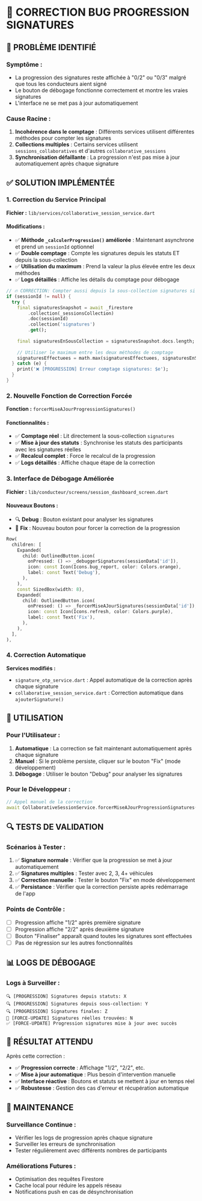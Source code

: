 # 🔧 CORRECTION BUG PROGRESSION SIGNATURES

## 🐛 **PROBLÈME IDENTIFIÉ**

### **Symptôme :**
- La progression des signatures reste affichée à "0/2" ou "0/3" malgré que tous les conducteurs aient signé
- Le bouton de débogage fonctionne correctement et montre les vraies signatures
- L'interface ne se met pas à jour automatiquement

### **Cause Racine :**
1. **Incohérence dans le comptage** : Différents services utilisent différentes méthodes pour compter les signatures
2. **Collections multiples** : Certains services utilisent `sessions_collaboratives` et d'autres `collaborative_sessions`
3. **Synchronisation défaillante** : La progression n'est pas mise à jour automatiquement après chaque signature

## ✅ **SOLUTION IMPLÉMENTÉE**

### **1. Correction du Service Principal**
**Fichier :** `lib/services/collaborative_session_service.dart`

#### **Modifications :**
- ✅ **Méthode `_calculerProgression()` améliorée** : Maintenant asynchrone et prend un `sessionId` optionnel
- ✅ **Double comptage** : Compte les signatures depuis les statuts ET depuis la sous-collection
- ✅ **Utilisation du maximum** : Prend la valeur la plus élevée entre les deux méthodes
- ✅ **Logs détaillés** : Affiche les détails du comptage pour débogage

```dart
// 🔥 CORRECTION: Compter aussi depuis la sous-collection signatures si sessionId fourni
if (sessionId != null) {
  try {
    final signaturesSnapshot = await _firestore
        .collection(_sessionsCollection)
        .doc(sessionId)
        .collection('signatures')
        .get();
    
    final signaturesEnSousCollection = signaturesSnapshot.docs.length;
    
    // Utiliser le maximum entre les deux méthodes de comptage
    signaturesEffectuees = math.max(signaturesEffectuees, signaturesEnSousCollection);
  } catch (e) {
    print('❌ [PROGRESSION] Erreur comptage signatures: $e');
  }
}
```

### **2. Nouvelle Fonction de Correction Forcée**
**Fonction :** `forcerMiseAJourProgressionSignatures()`

#### **Fonctionnalités :**
- ✅ **Comptage réel** : Lit directement la sous-collection `signatures`
- ✅ **Mise à jour des statuts** : Synchronise les statuts des participants avec les signatures réelles
- ✅ **Recalcul complet** : Force le recalcul de la progression
- ✅ **Logs détaillés** : Affiche chaque étape de la correction

### **3. Interface de Débogage Améliorée**
**Fichier :** `lib/conducteur/screens/session_dashboard_screen.dart`

#### **Nouveaux Boutons :**
- 🔍 **Debug** : Bouton existant pour analyser les signatures
- 🔄 **Fix** : Nouveau bouton pour forcer la correction de la progression

```dart
Row(
  children: [
    Expanded(
      child: OutlinedButton.icon(
        onPressed: () => _debuggerSignatures(sessionData['id']),
        icon: const Icon(Icons.bug_report, color: Colors.orange),
        label: const Text('Debug'),
      ),
    ),
    const SizedBox(width: 8),
    Expanded(
      child: OutlinedButton.icon(
        onPressed: () => _forcerMiseAJourSignatures(sessionData['id']),
        icon: const Icon(Icons.refresh, color: Colors.purple),
        label: const Text('Fix'),
      ),
    ),
  ],
),
```

### **4. Correction Automatique**
**Services modifiés :**
- `signature_otp_service.dart` : Appel automatique de la correction après chaque signature
- `collaborative_session_service.dart` : Correction automatique dans `ajouterSignature()`

## 🚀 **UTILISATION**

### **Pour l'Utilisateur :**
1. **Automatique** : La correction se fait maintenant automatiquement après chaque signature
2. **Manuel** : Si le problème persiste, cliquer sur le bouton "Fix" (mode développement)
3. **Débogage** : Utiliser le bouton "Debug" pour analyser les signatures

### **Pour le Développeur :**
```dart
// Appel manuel de la correction
await CollaborativeSessionService.forcerMiseAJourProgressionSignatures(sessionId);
```

## 🔍 **TESTS DE VALIDATION**

### **Scénarios à Tester :**
1. ✅ **Signature normale** : Vérifier que la progression se met à jour automatiquement
2. ✅ **Signatures multiples** : Tester avec 2, 3, 4+ véhicules
3. ✅ **Correction manuelle** : Tester le bouton "Fix" en mode développement
4. ✅ **Persistance** : Vérifier que la correction persiste après redémarrage de l'app

### **Points de Contrôle :**
- [ ] Progression affiche "1/2" après première signature
- [ ] Progression affiche "2/2" après deuxième signature
- [ ] Bouton "Finaliser" apparaît quand toutes les signatures sont effectuées
- [ ] Pas de régression sur les autres fonctionnalités

## 📊 **LOGS DE DÉBOGAGE**

### **Logs à Surveiller :**
```
🔍 [PROGRESSION] Signatures depuis statuts: X
🔍 [PROGRESSION] Signatures depuis sous-collection: Y
🔍 [PROGRESSION] Signatures finales: Z
🔄 [FORCE-UPDATE] Signatures réelles trouvées: N
✅ [FORCE-UPDATE] Progression signatures mise à jour avec succès
```

## 🎯 **RÉSULTAT ATTENDU**

Après cette correction :
- ✅ **Progression correcte** : Affichage "1/2", "2/2", etc.
- ✅ **Mise à jour automatique** : Plus besoin d'intervention manuelle
- ✅ **Interface réactive** : Boutons et statuts se mettent à jour en temps réel
- ✅ **Robustesse** : Gestion des cas d'erreur et récupération automatique

## 🔧 **MAINTENANCE**

### **Surveillance Continue :**
- Vérifier les logs de progression après chaque signature
- Surveiller les erreurs de synchronisation
- Tester régulièrement avec différents nombres de participants

### **Améliorations Futures :**
- Optimisation des requêtes Firestore
- Cache local pour réduire les appels réseau
- Notifications push en cas de désynchronisation
